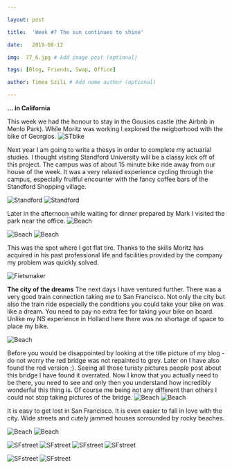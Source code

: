 ```yaml
---

layout: post

title:  'Week #7 The sun continues to shine'

date:   2019-08-12

img:  77_6.jpg # Add image post (optional)

tags: [Blog, Friends, Swap, Office]

author: Timea Szili # Add name author (optional)

---
```


**... in California**

This week we had the honour to stay in the Gousios castle (the Airbnb in Menlo Park). While Moritz was working I explored the neigborhood with the bike of Georgios. 
![STbike]({{site.baseurl}}/assets/img/77_7.jpg)


Next year I am going to write a thesys in order to complete my actuarial studies. I thought visiting Standford University will be a classy kick off of this project. 
The campus was of about 15 minute bike ride away from our house of the week. It was a very relaxed experience cycling through the campus, especially fruitful encounter with the fancy coffee bars of the Standford Shopping village.

![Standford]({{site.baseurl}}/assets/img/7_ST1.jpg) 
![Standford]({{site.baseurl}}/assets/img/7_ST2.jpg) 

Later in the afternoon while waiting for dinner prepared by Mark I visited the park near the office. 
![Beach]({{site.baseurl}}/assets/img/77_1.jpg) 

![Beach]({{site.baseurl}}/assets/img/77_2.jpg) 
![Beach]({{site.baseurl}}/assets/img/73_3.jpg)

This was the spot where I got flat tire. Thanks to the skills Moritz has acquired in his past professional life and facilities provided by the company my problem was quickly solved.

![Fietsmaker]({{site.baseurl}}/assets/img/77_4.jpg) 

**The city of the dreams**
The next days I have ventured further. There was a very good train connection taking me to San Francisco. 
Not only the city but also the train ride especially the conditions you could take your bike on was like a dream. You need to pay no extra fee for taking your bike on board. 
Unlike my NS experience in Holland here there was no shortage of space to place my bike.



![Beach]({{site.baseurl}}/assets/img/77_5.jpg) 

Before you would be disappointed by looking at the title picture of my blog - do not worry the red bridge was not repainted to grey. 
Later on I have also found the red version ;). Seeing all those turisty pictures people post about this bridge I have found it overrated. 
Now I know that you actually need to be there, you need to see and only then you understand how incredibly wonderful this thing is.
Of course me being not any different than others I could not stop taking pictures of the bridge.
![Beach]({{site.baseurl}}/assets/img/77_8.jpg) 
![Beach]({{site.baseurl}}/assets/img/77_9.jpg)

It is easy to get lost in San Francisco. It is even easier to fall in love with the city. Wide streets and cutely jammed houses sorrounded by rocky beaches.

![Beach]({{site.baseurl}}/assets/img/7_SFhouse1.jpg) 
![Beach]({{site.baseurl}}/assets/img/7_SF.jpg) 

![SFstreet]({{site.baseurl}}/assets/img/7_SFstreet.jpg)
![SFstreet]({{site.baseurl}}/assets/img/7_SFstreet1.jpg) 
![SFstreet]({{site.baseurl}}/assets/img/7_SFstreet2.jpg) 
![SFstreet]({{site.baseurl}}/assets/img/7_SFstreet3.jpg) 

![SFstreet]({{site.baseurl}}/assets/img/7_SFstreet4.jpg) 
![SFstreet]({{site.baseurl}}/assets/img/7_SFstreet5.jpg) 
